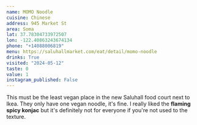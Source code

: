 ```yaml
---
name: MOMO Noodle
cuisine: Chinese
address: 945 Market St
area: Soma
lat: 37.78304733972507
lon: -122.40863243674134
phone: "+14088006819"
menu: https://saluhallmarket.com/eat/detail/momo-noodle
drinks: True
visited: "2024-05-12"
taste: 0
value: 1
instagram_published: False
---
```


This must be the least vegan place in the new Saluhall food court next to Ikea. They only have one vegan noodle, it's fine. I really liked the **flaming spicy konjac** but it's definitely not for everyone if you're not used to the texture.
